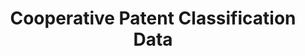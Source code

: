 ---
layout: default
bigquery: https://console.cloud.google.com/bigquery?p=patents-public-data&d=cpc&page=dataset
citation: '“Cooperative Patent Classification” by the EPO and USPTO, for public use. '
contributors: EPO, USPTO
cost: None
description: Cooperative Patent Classification Data contains the scheme and definitions
  of the Cooperative Patent Classification system for classifying patent documents.
  The CPC is the result of a partnership between the EPO and the USPTO in their joint
  effort to develop a common, internationally compatible classification system for
  technical documents, in particular patent publications, which will be used by both
  offices in the patent granting process
documentation: https://www.cooperativepatentclassification.org/cpcSchemeAndDefinitions
last_edit: 04/09/2022, 07:49:58
location: https://www.cooperativepatentclassification.org/index
maintained_by: USPTO, EPO
schema_fields:
- parents
- title_part
- ipc_concordant
- childGroups
- notAllocatable
- informative_references
- breakdown_code
- definition
- sizeCache
- residualReferences
- synonyms
- children
- dateRevised
- title_full
- breakdownCode
- glossary
- level
- child_groups
- titleFull
- application_references
- titlePart
- ipcConcordant
- limitingReferences
- status
- informativeReferences
- not_allocatable
- residual_references
- symbol
- date_revised
- additional_only
- applicationReferences
- limiting_references
shortname: cooperative_patent_classification
tags:
- patents
- science
title: Cooperative Patent Classification Data
uuid: 984374a7-16e9-4b35-9445-458daceb01bf
---